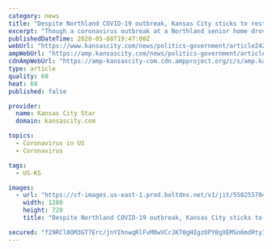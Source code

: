 ```yaml
---
category: news
title: "Despite Northland COVID-19 outbreak, Kansas City sticks to restaurant reopening date"
excerpt: "Though a coronavirus outbreak at a Northland senior home drove Mayor Quinton Lucas to consider extending restaurant and bar closures, he announced Friday they would still reopen next week. A host of nonessential businesses that had been closed under stay-at-home orders since March were allowed to open earlier this week under strict capacity rules."
publishedDateTime: 2020-05-08T19:47:00Z
webUrl: "https://www.kansascity.com/news/politics-government/article242607491.html"
ampWebUrl: "https://amp.kansascity.com/news/politics-government/article242607491.html"
cdnAmpWebUrl: "https://amp-kansascity-com.cdn.ampproject.org/c/s/amp.kansascity.com/news/politics-government/article242607491.html"
type: article
quality: 68
heat: 68
published: false

provider:
  name: Kansas City Star
  domain: kansascity.com

topics:
  - Coronavirus in US
  - Coronavirus

tags:
  - US-KS

images:
  - url: "https://cf-images.us-east-1.prod.boltdns.net/v1/jit/5502557046001/12c02efc-f022-4aa4-b3c4-28261ad5f1be/main/1280x720/53s642ms/match/image.jpg"
    width: 1280
    height: 720
    title: "Despite Northland COVID-19 outbreak, Kansas City sticks to restaurant reopening date"

secured: "f29RCl0OM3GT7Erc/jnYIhnwqRlFvM0wVCrJKT0gHIgzOPY0gXEMSn6mdRty1npTjhBNe0cxo8+lxIorqe8bWHg2Y8riZL7t8e/mTFpY0m29O42CWe/KKDLlEVDY8epzQPxH+f8wXHpoLX2U/E1iaWA41o0ghB5Qzs6MqDCn/O/rJ4KpwZzV+o++zzs/+Er+dYNa7CZeohxoGg5BsdLxeoJn9YYWjAXyA7RiC0VgRuuFcUPBv9ngyv9QcuXOu8nRpj1pr2sywOXPj4XGoUKddaN5jS16yUJxC4uNLqJbyXVe7Do4LXY4wlgdhNoshrliCvpFHvIrqdntUfffqZNQO96P+BX8xaon7vmzz2OESEcADqHUK7L8jkI20RXyvO/iVfd1fYigeKWgvXBu5Em8+Be6DdrRcQnIbfi4B+uq8xJn5v7BS9hv5Vtc1uvGYHNUtorcZqGisAE5/UkllUgbEt1Rdo1PXHaX49QhhBxZvVM=;dVKkAyF09ZCs9tNDnymIKQ=="
---
```


